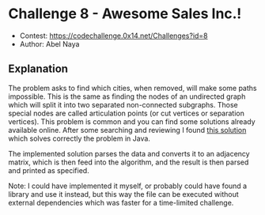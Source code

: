 # Challenge 8 - Awesome Sales Inc.!
- Contest: https://codechallenge.0x14.net/Challenges?id=8
- Author: Abel Naya

## Explanation
The problem asks to find which cities, when removed, will make some paths impossible. This is the same as finding the nodes of an undirected graph which will split it into two separated non-connected subgraphs. Those special nodes are called articulation points (or cut vertices or separation vertices). This problem is common and you can find some solutions already available online. After some searching and reviewing I found [this solution](https://www.geeksforgeeks.org/articulation-points-or-cut-vertices-in-a-graph/) which solves correctly the problem in Java.

The implemented solution parses the data and converts it to an adjacency matrix, which is then feed into the algorithm, and the result is then parsed and printed as specified.

Note: I could have implemented it myself, or probably could have found a library and use it instead, but this way the file can be executed without external dependencies which was faster for a time-limited challenge.